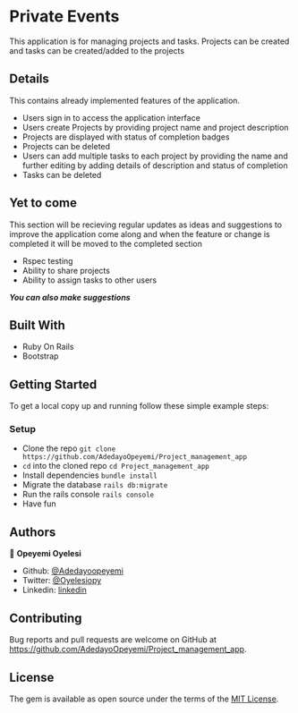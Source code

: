 # Private Events

This application is for managing projects and tasks. Projects can be created and tasks can be created/added to the projects

## Details

This contains already implemented features of the application.

- Users sign in to access the application interface
- Users create Projects by providing project name and project description
- Projects are displayed with status of completion badges
- Projects can be deleted
- Users can add multiple tasks to each project by providing the name and further editing by adding details of description and status of completion
- Tasks can be deleted

## Yet to come
This section will be recieving regular updates as ideas and suggestions to improve the application come along and when the feature or change is completed it will be moved to the completed section

- Rspec testing
- Ability to share projects
- Ability to assign tasks to other users

***You can also make suggestions***

## Built With

- Ruby On Rails
- Bootstrap

## Getting Started

To get a local copy up and running follow these simple example steps:


### Setup

- Clone the repo `git clone https://github.com/AdedayoOpeyemi/Project_management_app`
- `cd` into the cloned repo `cd Project_management_app`
- Install dependencies `bundle install`
- Migrate the database `rails db:migrate`
- Run the rails console `rails console`
- Have fun

## Authors

👤 **Opeyemi Oyelesi**

- Github: [@Adedayoopeyemi](https://github.com/Adedayoopeyemi)
- Twitter: [@Oyelesiopy](https://twitter.com/oyelesiopy)
- Linkedin: [linkedin](https://linkedin.com/opeyemioyelesi)

## Contributing

Bug reports and pull requests are welcome on GitHub at https://github.com/AdedayoOpeyemi/Project_management_app.


## License

The gem is available as open source under the terms of the [MIT License](https://opensource.org/licenses/MIT).
